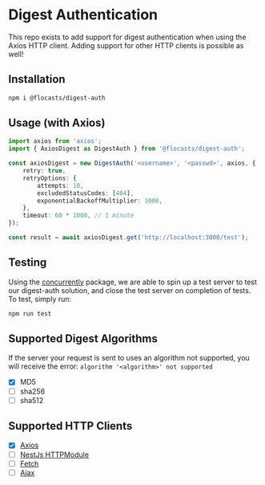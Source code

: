 # Digest Authentication

This repo exists to add support for digest authentication when using the Axios HTTP client.
Adding support for other HTTP clients is possible as well!

## Installation

```bash
npm i @flocasts/digest-auth
```

## Usage (with Axios)

```typescript
import axios from 'axios';
import { AxiosDigest as DigestAuth } from '@flocasts/digest-auth';

const axiosDigest = new DigestAuth('<username>', '<passwd>', axios, {
    retry: true,
    retryOptions: {
        attempts: 10,
        excludedStatusCodes: [404],
        exponentialBackoffMultiplier: 1000,
    },
    timeout: 60 * 1000, // 1 minute
});

const result = await axiosDigest.get('http://localhost:3000/test');
```

## Testing

Using the [concurrently](https://github.com/open-cli-tools/concurrently) package, we are able to spin up a test server to test our digest-auth solution, and close the test server on completion of tests.
To test, simply run:

```bash
npm run test
```

## Supported Digest Algorithms

If the server your request is sent to uses an algorithm not supported, you will receive the error:
`algorithm '<algorithm>' not supported`

-   [x] MD5
-   [ ] sha256
-   [ ] sha512

## Supported HTTP Clients

-   [x] [Axios](https://axios-http.com/docs/intro)
-   [ ] [NestJs HTTPModule](https://docs.nestjs.com/techniques/http-module)
-   [ ] [Fetch](https://developer.mozilla.org/en-US/docs/Web/API/Fetch_API/Using_Fetch)
-   [ ] [Ajax](https://developer.mozilla.org/en-US/docs/Web/Guide/AJAX/Getting_Started)

